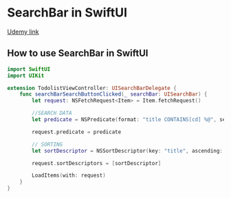 # SearchBar in SwiftUI

[Udemy link](https://www.udemy.com/course/ios-13-app-development-bootcamp/learn/lecture/10929490#overview)

## How to use SearchBar in SwiftUI
```swift
import SwiftUI
import UIKit

extension TodolistViewController: UISearchBarDelegate {
    func searchBarSearchButtonClicked(_ searchBar: UISearchBar) {
        let request: NSFetchRequest<Item> = Item.fetchRequest()

        //SEARCH DATA
        let predicate = NSPredicate(format: "title CONTAINS[cd] %@", searchBar.text!)

        request.predicate = predicate

        // SORTING
        let sortDescriptor = NSSortDescriptor(key: "title", ascending: true)

        request.sortDescriptors = [sortDescriptor]

        LoadItems(with: request)
    }
}
```